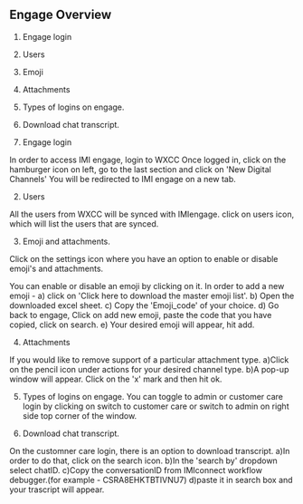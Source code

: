 ## Engage Overview

1. Engage login
2. Users
3. Emoji
4. Attachments
5. Types of logins on engage.
6. Download chat transcript.

7. Engage login

In order to access IMI engage, login to WXCC
Once logged in, click on the hamburger icon on left, go to the last section and click on 'New Digital Channels'
You will be redirected to IMI engage on a new tab.

2. Users

All the users from WXCC will be synced with IMIengage.
click on users icon, which will list the users that are synced.

3. Emoji and attachments.

Click on the settings icon where you have an option to enable or disable emoji's and attachments.

You can enable or disable an emoji by clicking on it.
In order to add a new emoji -
a) click on 'Click here to download the master emoji list'.
b) Open the downloaded excel sheet.
c) Copy the 'Emoji_code' of your choice.
d) Go back to engage, Click on add new emoji, paste the code that you have copied, click on search.
e) Your desired emoji will appear, hit add.

4. Attachments

If you would like to remove support of a particular attachment type.
a)Click on the pencil icon under actions for your desired channel type.
b)A pop-up window will appear. Click on the 'x' mark and then hit ok.

5. Types of logins on engage.
   You can toggle to admin or customer care login by clicking on switch to customer care or switch to admin on right side top corner of the window.

6. Download chat transcript.

On the customner care login, there is an option to download transcript.
a)In order to do that, click on the search icon.
b)In the 'search by' dropdown select chatID.
c)Copy the conversationID from IMIconnect workflow debugger.(for example - CSRA8EHKTBTIVNU7)
d)paste it in search box and your trascript will appear.
